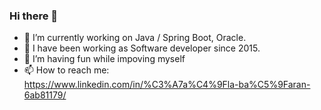 ### Hi there 👋


- 🔭 I’m currently working on Java / Spring Boot, Oracle.
- 🌱 I have been working as Software developer since 2015.
- 👯 I’m having fun while impoving myself
- 📫 How to reach me: https://www.linkedin.com/in/%C3%A7a%C4%9Fla-ba%C5%9Faran-6ab81179/
